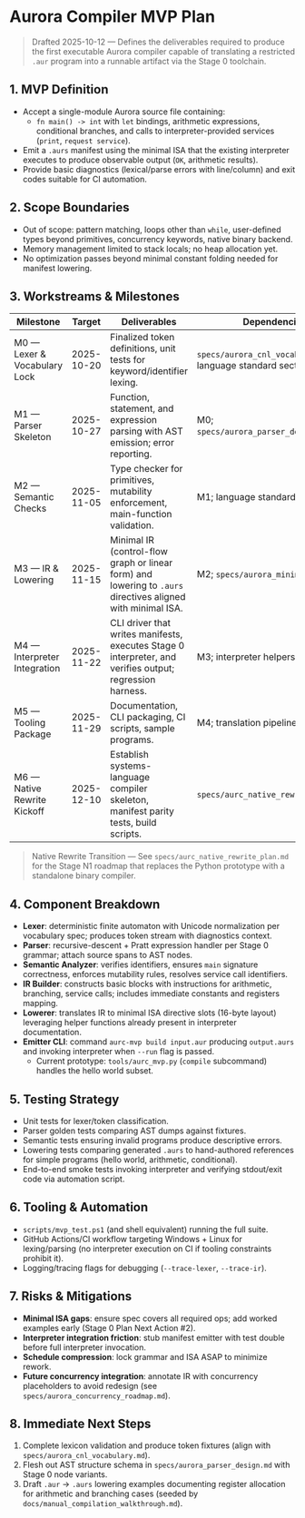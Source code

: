 # Aurora Compiler MVP Plan

> Drafted 2025-10-12 — Defines the deliverables required to produce the first executable Aurora compiler capable of translating a restricted `.aur` program into a runnable artifact via the Stage 0 toolchain.

## 1. MVP Definition
- Accept a single-module Aurora source file containing:
  - `fn main() -> int` with `let` bindings, arithmetic expressions, conditional branches, and calls to interpreter-provided services (`print`, `request service`).
- Emit a `.aurs` manifest using the minimal ISA that the existing interpreter executes to produce observable output (`OK`, arithmetic results).
- Provide basic diagnostics (lexical/parse errors with line/column) and exit codes suitable for CI automation.

## 2. Scope Boundaries
- Out of scope: pattern matching, loops other than `while`, user-defined types beyond primitives, concurrency keywords, native binary backend.
- Memory management limited to stack locals; no heap allocation yet.
- No optimization passes beyond minimal constant folding needed for manifest lowering.

## 3. Workstreams & Milestones

| Milestone | Target | Deliverables | Dependencies |
|-----------|--------|--------------|--------------|
| M0 — Lexer & Vocabulary Lock | 2025-10-20 | Finalized token definitions, unit tests for keyword/identifier lexing. | `specs/aurora_cnl_vocabulary.md`, language standard sections 4–7. |
| M1 — Parser Skeleton | 2025-10-27 | Function, statement, and expression parsing with AST emission; error reporting. | M0; `specs/aurora_parser_design.md`. |
| M2 — Semantic Checks | 2025-11-05 | Type checker for primitives, mutability enforcement, main-function validation. | M1; language standard typing rules. |
| M3 — IR & Lowering | 2025-11-15 | Minimal IR (control-flow graph or linear form) and lowering to `.aurs` directives aligned with minimal ISA. | M2; `specs/aurora_minimal_isa.md`. |
| M4 — Interpreter Integration | 2025-11-22 | CLI driver that writes manifests, executes Stage 0 interpreter, and verifies output; regression harness. | M3; interpreter helpers. |
| M5 — Tooling Package | 2025-11-29 | Documentation, CLI packaging, CI scripts, sample programs. | M4; translation pipeline. |
| M6 — Native Rewrite Kickoff | 2025-12-10 | Establish systems-language compiler skeleton, manifest parity tests, build scripts. | `specs/aurc_native_rewrite_plan.md`. |

> Native Rewrite Transition — See `specs/aurc_native_rewrite_plan.md` for the Stage N1 roadmap that replaces the Python prototype with a standalone binary compiler.

## 4. Component Breakdown
- **Lexer**: deterministic finite automaton with Unicode normalization per vocabulary spec; produces token stream with diagnostics context.
- **Parser**: recursive-descent + Pratt expression handler per Stage 0 grammar; attach source spans to AST nodes.
- **Semantic Analyzer**: verifies identifiers, ensures `main` signature correctness, enforces mutability rules, resolves service call identifiers.
- **IR Builder**: constructs basic blocks with instructions for arithmetic, branching, service calls; includes immediate constants and registers mapping.
- **Lowerer**: translates IR to minimal ISA directive slots (16-byte layout) leveraging helper functions already present in interpreter documentation.
- **Emitter CLI**: command `aurc-mvp build input.aur` producing `output.aurs` and invoking interpreter when `--run` flag is passed.
  - Current prototype: `tools/aurc_mvp.py` (`compile` subcommand) handles the hello world subset.

## 5. Testing Strategy
- Unit tests for lexer/token classification.
- Parser golden tests comparing AST dumps against fixtures.
- Semantic tests ensuring invalid programs produce descriptive errors.
- Lowering tests comparing generated `.aurs` to hand-authored references for simple programs (hello world, arithmetic, conditional).
- End-to-end smoke tests invoking interpreter and verifying stdout/exit code via automation script.

## 6. Tooling & Automation
- `scripts/mvp_test.ps1` (and shell equivalent) running the full suite.
- GitHub Actions/CI workflow targeting Windows + Linux for lexing/parsing (no interpreter execution on CI if tooling constraints prohibit it).
- Logging/tracing flags for debugging (`--trace-lexer`, `--trace-ir`).

## 7. Risks & Mitigations
- **Minimal ISA gaps**: ensure spec covers all required ops; add worked examples early (Stage 0 Plan Next Action #2).
- **Interpreter integration friction**: stub manifest emitter with test double before full interpreter invocation.
- **Schedule compression**: lock grammar and ISA ASAP to minimize rework.
- **Future concurrency integration**: annotate IR with concurrency placeholders to avoid redesign (see `specs/aurora_concurrency_roadmap.md`).

## 8. Immediate Next Steps
1. Complete lexicon validation and produce token fixtures (align with `specs/aurora_cnl_vocabulary.md`).
2. Flesh out AST structure schema in `specs/aurora_parser_design.md` with Stage 0 node variants.
3. Draft `.aur` → `.aurs` lowering examples documenting register allocation for arithmetic and branching cases (seeded by `docs/manual_compilation_walkthrough.md`).
